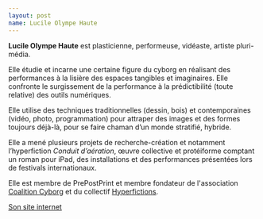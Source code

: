 ```yaml
---
layout: post
name: Lucile Olympe Haute
---
```

**Lucile Olympe Haute** est plasticienne, performeuse, vidéaste, artiste pluri-média. 

Elle étudie et incarne une certaine figure du cyborg en réalisant des performances à la lisière des espaces tangibles et imaginaires. Elle confronte le surgissement de la performance à la prédictibilité (toute relative) des outils numériques.

Elle utilise des techniques traditionnelles (dessin, bois) et contemporaines (vidéo, photo, programmation) pour attraper des images et des formes toujours déjà-là, pour se faire chaman d’un monde stratifié, hybride.

Elle a mené plusieurs projets de recherche-création et notamment l’hyperfiction *Conduit d’aération*, œuvre collective et protéiforme comptant un roman pour iPad, des installations et des performances présentées lors de festivals internationaux.

Elle est membre de PrePostPrint et membre fondateur de l'association [Coalition Cyborg](http://www.coalitioncyborg.org/) et du collectif [Hyperfictions](http://hyperfictions.org/).

[Son site internet](https://lucilehaute.fr/)